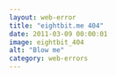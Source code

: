 ```yaml
---
layout: web-error
title: "eightbit.me 404"
date: 2011-03-09 00:00:01
image: eightbit_404 
alt: "Blow me"
category: web-errors
---
```


